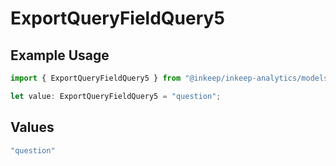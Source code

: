# ExportQueryFieldQuery5

## Example Usage

```typescript
import { ExportQueryFieldQuery5 } from "@inkeep/inkeep-analytics/models/operations";

let value: ExportQueryFieldQuery5 = "question";
```

## Values

```typescript
"question"
```